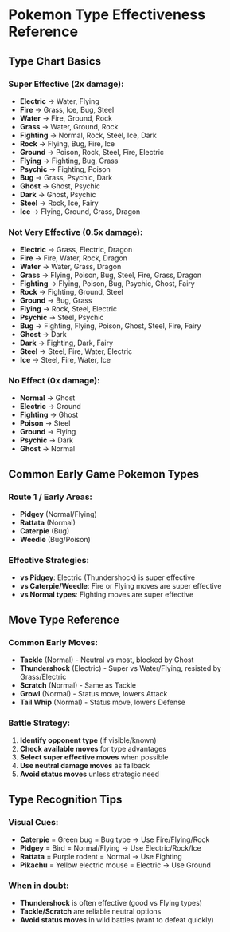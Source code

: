 # Pokemon Type Effectiveness Reference

## Type Chart Basics

### Super Effective (2x damage):
- **Electric** → Water, Flying
- **Fire** → Grass, Ice, Bug, Steel
- **Water** → Fire, Ground, Rock
- **Grass** → Water, Ground, Rock
- **Fighting** → Normal, Rock, Steel, Ice, Dark
- **Rock** → Flying, Bug, Fire, Ice
- **Ground** → Poison, Rock, Steel, Fire, Electric
- **Flying** → Fighting, Bug, Grass
- **Psychic** → Fighting, Poison
- **Bug** → Grass, Psychic, Dark
- **Ghost** → Ghost, Psychic
- **Dark** → Ghost, Psychic
- **Steel** → Rock, Ice, Fairy
- **Ice** → Flying, Ground, Grass, Dragon

### Not Very Effective (0.5x damage):
- **Electric** → Grass, Electric, Dragon
- **Fire** → Fire, Water, Rock, Dragon
- **Water** → Water, Grass, Dragon
- **Grass** → Flying, Poison, Bug, Steel, Fire, Grass, Dragon
- **Fighting** → Flying, Poison, Bug, Psychic, Ghost, Fairy
- **Rock** → Fighting, Ground, Steel
- **Ground** → Bug, Grass
- **Flying** → Rock, Steel, Electric
- **Psychic** → Steel, Psychic
- **Bug** → Fighting, Flying, Poison, Ghost, Steel, Fire, Fairy
- **Ghost** → Dark
- **Dark** → Fighting, Dark, Fairy
- **Steel** → Steel, Fire, Water, Electric
- **Ice** → Steel, Fire, Water, Ice

### No Effect (0x damage):
- **Normal** → Ghost
- **Electric** → Ground
- **Fighting** → Ghost
- **Poison** → Steel
- **Ground** → Flying
- **Psychic** → Dark
- **Ghost** → Normal

## Common Early Game Pokemon Types

### Route 1 / Early Areas:
- **Pidgey** (Normal/Flying)
- **Rattata** (Normal)
- **Caterpie** (Bug)
- **Weedle** (Bug/Poison)

### Effective Strategies:
- **vs Pidgey**: Electric (Thundershock) is super effective
- **vs Caterpie/Weedle**: Fire or Flying moves are super effective
- **vs Normal types**: Fighting moves are super effective

## Move Type Reference

### Common Early Moves:
- **Tackle** (Normal) - Neutral vs most, blocked by Ghost
- **Thundershock** (Electric) - Super vs Water/Flying, resisted by Grass/Electric
- **Scratch** (Normal) - Same as Tackle
- **Growl** (Normal) - Status move, lowers Attack
- **Tail Whip** (Normal) - Status move, lowers Defense

### Battle Strategy:
1. **Identify opponent type** (if visible/known)
2. **Check available moves** for type advantages
3. **Select super effective moves** when possible
4. **Use neutral damage moves** as fallback
5. **Avoid status moves** unless strategic need

## Type Recognition Tips

### Visual Cues:
- **Caterpie** = Green bug = Bug type → Use Fire/Flying/Rock
- **Pidgey** = Bird = Normal/Flying → Use Electric/Rock/Ice
- **Rattata** = Purple rodent = Normal → Use Fighting
- **Pikachu** = Yellow electric mouse = Electric → Use Ground

### When in doubt:
- **Thundershock** is often effective (good vs Flying types)
- **Tackle/Scratch** are reliable neutral options
- **Avoid status moves** in wild battles (want to defeat quickly)